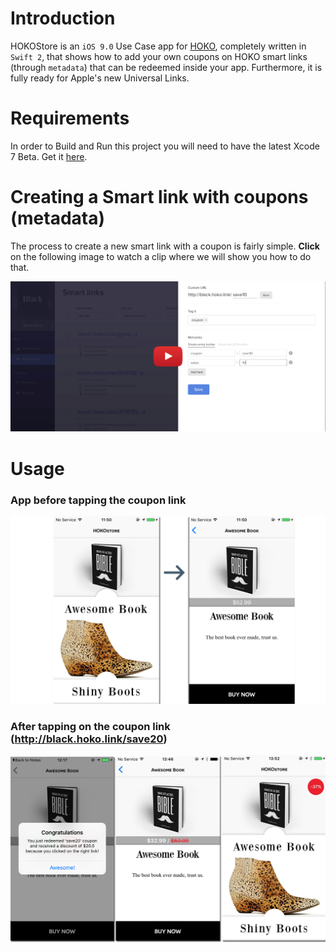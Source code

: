 # Introduction
HOKOStore is an `iOS 9.0` Use Case app for <a href="https://hokolinks.com" target="_blank">HOKO</a>, completely written in `Swift 2`, that shows how to add your own coupons on HOKO smart links (through `metadata`) that can be redeemed inside your app. Furthermore, it is fully ready for Apple's new Universal Links.

# Requirements
In order to Build and Run this project you will need to have the latest Xcode 7 Beta. Get it <a href="https://developer.apple.com/xcode/downloads/" target="_blank">here</a>.

# Creating a Smart link with coupons (metadata)
The process to create a new smart link with a coupon is fairly simple. **Click** on the following image to watch a clip where we will show you how to do that.

<p align="center">
<a href="https://youtu.be/fpesz5VhrS0" target="_blank"><img src="/resources/youtube-thumbnail.png"></a>
</p>

# Usage
### App before tapping the coupon link
<p align="center" >
<img src="/resources/without-link.png">
</p>

### After tapping on the coupon link (http://black.hoko.link/save20)
<p align="center" >
<img src="/resources/with-link.png">
</p>
